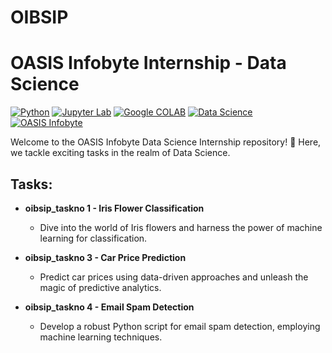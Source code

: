 # OIBSIP

# OASIS Infobyte Internship - Data Science

[![Python](https://img.shields.io/badge/-Python-blue?style=flat-square&logo=python)](https://www.python.org/doc/)
[![Jupyter Lab](https://img.shields.io/badge/-Jupyter_Lab-orange?style=flat-square&logo=jupyter)](https://docs.jupyter.org/en/latest/)
[![Google COLAB](https://img.shields.io/badge/-Google_COLAB-yellow?style=flat-square&logo=googlecolab)](https://colab.google/)
[![Data Science](https://img.shields.io/badge/-Data_Science-success?style=flat-square)](https://docs.jupyter.org/en/latest/)
[![OASIS Infobyte](https://img.shields.io/badge/-OASIS_Infobyte-informational?style=flat-square)](https://oasisinfobyte.com/)



Welcome to the OASIS Infobyte Data Science Internship repository! 🚀 Here, we tackle exciting tasks in the realm of Data Science.

## Tasks:

- **oibsip_taskno 1 - Iris Flower Classification**
  - Dive into the world of Iris flowers and harness the power of machine learning for classification.

- **oibsip_taskno 3 - Car Price Prediction**
  - Predict car prices using data-driven approaches and unleash the magic of predictive analytics.

- **oibsip_taskno 4 - Email Spam Detection**
  - Develop a robust Python script for email spam detection, employing machine learning techniques.


